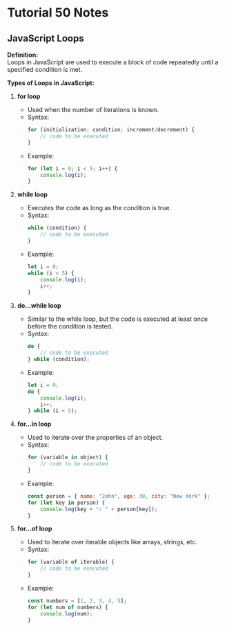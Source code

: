 # Tutorial **50** Notes

## JavaScript Loops

**Definition:**  
Loops in JavaScript are used to execute a block of code repeatedly until a specified condition is met.

**Types of Loops in JavaScript:**

1. **for loop**
   - Used when the number of iterations is known.
   - Syntax: 
     ```javascript
     for (initialization; condition; increment/decrement) {
         // code to be executed
     }
     ```
   - Example:
     ```javascript
     for (let i = 0; i < 5; i++) {
         console.log(i);
     }
     ```

2. **while loop**
   - Executes the code as long as the condition is true.
   - Syntax:
     ```javascript
     while (condition) {
         // code to be executed
     }
     ```
   - Example:
     ```javascript
     let i = 0;
     while (i < 5) {
         console.log(i);
         i++;
     }
     ```

3. **do...while loop**
   - Similar to the while loop, but the code is executed at least once before the condition is tested.
   - Syntax:
     ```javascript
     do {
         // code to be executed
     } while (condition);
     ```
   - Example:
     ```javascript
     let i = 0;
     do {
         console.log(i);
         i++;
     } while (i < 5);
     ```

4. **for...in loop**
   - Used to iterate over the properties of an object.
   - Syntax:
     ```javascript
     for (variable in object) {
         // code to be executed
     }
     ```
   - Example:
     ```javascript
     const person = { name: "John", age: 30, city: "New York" };
     for (let key in person) {
         console.log(key + ": " + person[key]);
     }
     ```

5. **for...of loop**
   - Used to iterate over iterable objects like arrays, strings, etc.
   - Syntax:
     ```javascript
     for (variable of iterable) {
         // code to be executed
     }
     ```
   - Example:
     ```javascript
     const numbers = [1, 2, 3, 4, 5];
     for (let num of numbers) {
         console.log(num);
     }
     ```